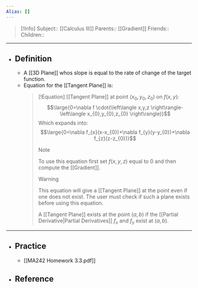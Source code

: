 ```yaml
---
Alias: []
---
```

> [!Info]
> Subject:: [[Calculus III]]
> Parents:: [[Gradient]]
> Friends:: 
> Children:: 
---
- ## Definition
	- A [[3D Plane]] whos slope is equal to the rate of change of the target function.
	- Equation for the [[Tangent Plane]] is:
	  > [!Equation]
	  > [[Tangent Plane]] at point $(x_{0},y_{0},z_{0})$ on $f(x,y)$:
	  > $$\large{0=\nabla f \cdot(\left\langle x,y,z \right\rangle-\left\langle x_{0},y_{0},z_{0} \right\rangle)}$$
	  > Which expands into:
	  > $$\large{0=\nabla f_{x}(x-x_{0})+\nabla f_{y}(y-y_{0})+\nabla f_{z}(z-z_{0})}$$
	  > > [!Note]
	  > > To use this equation first set $f(x,y,z)$ equal to $0$ and then compute the [[Gradient]].
	  >
	  > > [!Warning]
	  > > This equation will give a [[Tangent Plane]] at the point even if one does not exist. The user must check if such a plane exists before using this equation.
	  > > 
	  > > A [[Tangent Plane]] exists at the point $(a,b)$ if the [[Partial Derivative|Partial Derivatives]] $f_{x}$ and $f_{y}$ exist at $(a,b)$.
---
- ## Practice
	- [[MA242 Homework 3.3.pdf]]
- ## Reference